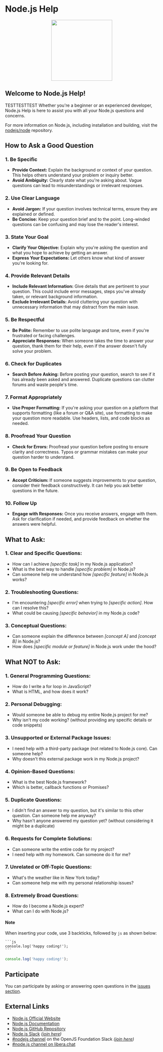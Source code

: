 # Node.js Help

<p align="center">
    <picture>
      <source media="(prefers-color-scheme: dark)" srcset="https://nodejs.org/static/logos/nodejsStackedLight.svg">
      <img src="https://nodejs.org/static/logos/nodejsStackedDark.svg" width="200px">
    </picture>
</p>

## Welcome to Node.js Help!
TESTTESTTEST
Whether you're a beginner or an experienced developer, Node.js Help is here to assist you with all your Node.js questions and concerns.

For more information on Node.js, including installation and building, visit the [nodejs/node](https://github.com/nodejs/node) repository.

## How to Ask a Good Question

### 1. **Be Specific**
   - **Provide Context:** Explain the background or context of your question. This helps others understand your problem or inquiry better.
   - **Avoid Ambiguity:** Clearly state what you're asking about. Vague questions can lead to misunderstandings or irrelevant responses.

### 2. **Use Clear Language**
   - **Avoid Jargon:** If your question involves technical terms, ensure they are explained or defined.
   - **Be Concise:** Keep your question brief and to the point. Long-winded questions can be confusing and may lose the reader's interest.

### 3. **State Your Goal**
   - **Clarify Your Objective:** Explain why you're asking the question and what you hope to achieve by getting an answer.
   - **Express Your Expectations:** Let others know what kind of answer you're looking for.

### 4. **Provide Relevant Details**
   - **Include Relevant Information:** Give details that are pertinent to your question. This could include error messages, steps you've already taken, or relevant background information.
   - **Exclude Irrelevant Details:** Avoid cluttering your question with unnecessary information that may distract from the main issue.

### 5. **Be Respectful**
   - **Be Polite:** Remember to use polite language and tone, even if you're frustrated or facing challenges.
   - **Appreciate Responses:** When someone takes the time to answer your question, thank them for their help, even if the answer doesn't fully solve your problem.

### 6. **Check for Duplicates**
   - **Search Before Asking:** Before posting your question, search to see if it has already been asked and answered. Duplicate questions can clutter forums and waste people's time.

### 7. **Format Appropriately**
   - **Use Proper Formatting:** If you're asking your question on a platform that supports formatting (like a forum or Q&A site), use formatting to make your question more readable. Use headers, lists, and code blocks as needed.

### 8. **Proofread Your Question**
   - **Check for Errors:** Proofread your question before posting to ensure clarity and correctness. Typos or grammar mistakes can make your question harder to understand.

### 9. **Be Open to Feedback**
   - **Accept Criticism:** If someone suggests improvements to your question, consider their feedback constructively. It can help you ask better questions in the future.

### 10. **Follow Up**
   - **Engage with Responses:** Once you receive answers, engage with them. Ask for clarification if needed, and provide feedback on whether the answers were helpful.

## What to Ask:

### 1. Clear and Specific Questions:
- How can I achieve _\[specific task]_ in my Node.js application?
- What is the best way to handle _\[specific problem]_ in Node.js?
- Can someone help me understand how _\[specific feature]_ in Node.js works?

### 2. Troubleshooting Questions:
- I'm encountering _\[specific error]_ when trying to _\[specific action]_. How can I resolve this?
- What could be causing _\[specific behavior]_ in my Node.js code?

### 3. Conceptual Questions:
- Can someone explain the difference between _\[concept A]_ and _\[concept B]_ in Node.js?
- How does _\[specific module or feature]_ in Node.js work under the hood?

## What NOT to Ask:

### 1. General Programming Questions:
- How do I write a for loop in JavaScript?
- What is HTML, and how does it work?

### 2. Personal Debugging:
- Would someone be able to debug my entire Node.js project for me?
- Why isn't my code working? (without providing any specific details or code snippets)

### 3. Unsupported or External Package Issues:
- I need help with a third-party package (not related to Node.js core). Can someone help?
- Why doesn't this external package work in my Node.js project?

### 4. Opinion-Based Questions:
- What is the best Node.js framework?
- Which is better, callback functions or Promises?

### 5. Duplicate Questions:
- I didn't find an answer to my question, but it's similar to this other question. Can someone help me anyway?
- Why hasn't anyone answered my question yet? (without considering it might be a duplicate)

### 6. Requests for Complete Solutions:
- Can someone write the entire code for my project?
- I need help with my homework. Can someone do it for me?

### 7. Unrelated or Off-Topic Questions:
- What's the weather like in New York today?
- Can someone help me with my personal relationship issues?

### 8. Extremely Broad Questions:
- How do I become a Node.js expert?
- What can I do with Node.js?

#### Note

When inserting your code, use 3 backticks, followed by `js` as shown below:
````
```js
console.log('happy coding!');
```
````
```js
console.log('happy coding!');
```

## Participate

You can participate by asking or answering open questions in the [issues section](https://github.com/nodejs/help/issues).

## External Links

- [Node.js Official Website](https://nodejs.org/)
- [Node.js Documentation](https://nodejs.org/docs/latest/api/)
- [Node.js GitHub Repository](https://github.com/nodejs/node)
- [Node.js Slack](https://node-js.slack.com/) *([join here](https://www.nodeslackers.com/))*
- [#nodejs channel](https://openjs-foundation.slack.com/archives/CK9Q4MB53) on the OpenJS Foundation Slack *([join here](https://slack-invite.openjsf.org/))*
- [#node.js channel on libera.chat](https://web.libera.chat?channels=node.js&uio=d4)
